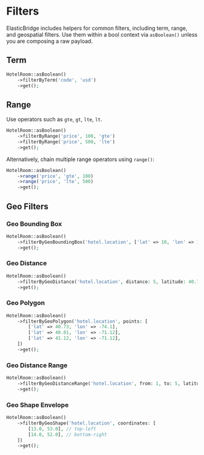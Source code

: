 # Filters

ElasticBridge includes helpers for common filters, including term, range, and geospatial filters. Use them within a bool context via `asBoolean()` unless you are composing a raw payload.

## Term
```php
HotelRoom::asBoolean()
    ->filterByTerm('code', 'usd')
    ->get();
```

## Range
Use operators such as `gte`, `gt`, `lte`, `lt`.

```php
HotelRoom::asBoolean()
    ->filterByRange('price', 100, 'gte')
    ->filterByRange('price', 500, 'lte')
    ->get();
```

Alternatively, chain multiple range operators using `range()`:

```php
HotelRoom::asBoolean()
    ->range('price', 'gte', 100)
    ->range('price', 'lte', 500)
    ->get();
```

## Geo Filters

### Geo Bounding Box
```php
HotelRoom::asBoolean()
    ->filterByGeoBoundingBox('hotel.location', ['lat' => 10, 'lon' => 10], ['lat' => 0, 'lon' => 0])
    ->get();
```

### Geo Distance
```php
HotelRoom::asBoolean()
    ->filterByGeoDistance('hotel.location', distance: 5, latitude: 40.71, longitude: -74.0, distanceType: 'arc')
    ->get();
```

### Geo Polygon
```php
HotelRoom::asBoolean()
    ->filterByGeoPolygon('hotel.location', points: [
        ['lat' => 40.73, 'lon' => -74.1],
        ['lat' => 40.01, 'lon' => -71.12],
        ['lat' => 41.12, 'lon' => -71.12],
    ])
    ->get();
```

### Geo Distance Range
```php
HotelRoom::asBoolean()
    ->filterByGeoDistanceRange('hotel.location', from: 1, to: 5, latitude: 40.71, longitude: -74.0, unit: 'km')
    ->get();
```

### Geo Shape Envelope
```php
HotelRoom::asBoolean()
    ->filterByGeoShape('hotel.location', coordinates: [
        [13.0, 53.0], // top-left
        [14.0, 52.0], // bottom-right
    ])
    ->get();
```

